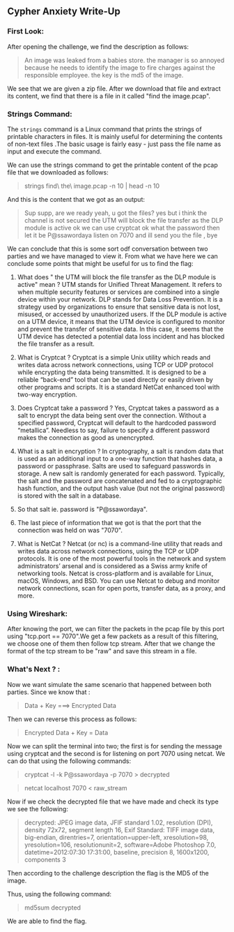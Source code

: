 ## Cypher Anxiety Write-Up

### First Look:

After opening the challenge, we find the description as follows:

> An image was leaked from a babies store. the manager is so annoyed because he needs to identify the image to fire charges against the responsible employee. the key is the md5 of the image.
 
We see that we are given a zip file. After we download that file and extract its content, we find that there is a file in it called "find the image.pcap".

### Strings Command:

The `strings` command is a Linux command that prints the strings of printable characters in files. It is mainly useful for determining the contents of non-text files .The basic usage is fairly easy - just pass the file name as input and execute the command.

We can use the strings command to get the printable content of the pcap file that we downloaded as follows:

> strings find\ the\ image.pcap -n 10 | head -n 10

And this is the content that we got as an output:

>Sup supp, are we ready
  yeah, u got the files?
  yes but i think the channel is not secured
  the UTM will block the file transfer as the DLP module is active
  ok we can use cryptcat
  ok what the password then
  let it be P@ssawordaya
  listen on 7070 and ill send you the file , bye

We can conclude that this is some sort odf conversation between two parties and we have managed to view it. From what we have here we can conclude some points that might be useful for us to find the flag:

1. What does " the UTM will block the file transfer as the DLP module is active" mean ?
	UTM stands for Unified Threat Management. It refers to when multiple security features or services are combined into a single device within your network. DLP stands for Data Loss Prevention. It is a strategy used by organizations to ensure that sensitive data is not lost, misused, or accessed by unauthorized users. If the DLP module is active on a UTM device, it means that the UTM device is configured to monitor and prevent the transfer of sensitive data. In this case, it seems that the UTM device has detected a potential data loss incident and has blocked the file transfer as a result.
	
2. What is Cryptcat ?
	Cryptcat is a simple Unix utility which reads and writes data across network connections, using TCP or UDP protocol while encrypting the data being transmitted. It is designed to be a reliable “back-end” tool that can be used directly or easily driven by other programs and scripts. It is a standard NetCat enhanced tool with two-way encryption.
	
3. Does Cryptcat take a password ?
	Yes, Cryptcat takes a password as a salt to encrypt the data being sent over the connection. Without a specified password, Cryptcat will default to the hardcoded password “metallica”. Needless to say, failure to specify a different password makes the connection as good as unencrypted.
	
4. What is a salt in encryption ?
	In cryptography, a salt is random data that is used as an additional input to a one-way function that hashes data, a password or passphrase. Salts are used to safeguard passwords in storage. A new salt is randomly generated for each password. Typically, the salt and the password are concatenated and fed to a cryptographic hash function, and the output hash value (but not the original password) is stored with the salt in a database.
	
5. So that salt ie. password is  "P@ssawordaya".
6. The last piece of information that we got is that the port that the connection was held on was "7070".
7. What is NetCat ?
	Netcat (or nc) is a command-line utility that reads and writes data across network connections, using the TCP or UDP protocols. It is one of the most powerful tools in the network and system administrators’ arsenal and is considered as a Swiss army knife of networking tools. Netcat is cross-platform and is available for Linux, macOS, Windows, and BSD. You can use Netcat to debug and monitor network connections, scan for open ports, transfer data, as a proxy, and more.

### Using Wireshark:

After knowing the port, we can filter the packets in the pcap file by this port using "tcp.port == 7070".We get a few packets as a result of this filtering, we choose one of them then follow tcp stream. After that we change the format of the tcp stream to be "raw" and save this stream in a file.

### What's Next ? :

Now we want simulate the same scenario that happened between both parties.
Since we know that :

> Data + Key ===> Encrypted Data 

Then we can reverse this process as follows:

> Encrypted Data + Key = Data

Now we can split the terminal into two; the first is for sending the message using cryptcat and the second is for listening on port 7070 using netcat. We can do that using the following commands:

> cryptcat -l -k P@ssawordaya -p 7070 > decrypted

> netcat localhost 7070 < raw_stream 

Now if we check the decrypted file that we have made and check its type we see the following:

>decrypted: JPEG image data, JFIF standard 1.02, resolution (DPI), density 72x72, segment length 16, Exif Standard: TIFF image data, big-endian, direntries=7, orientation=upper-left, xresolution=98, yresolution=106, resolutionunit=2, software=Adobe Photoshop 7.0, datetime=2012:07:30 17:31:00, baseline, precision 8, 1600x1200, components 3

Then according to the challenge description the flag is the MD5 of the image.

Thus, using the following command:

> md5sum decrypted

We are able to find the flag.